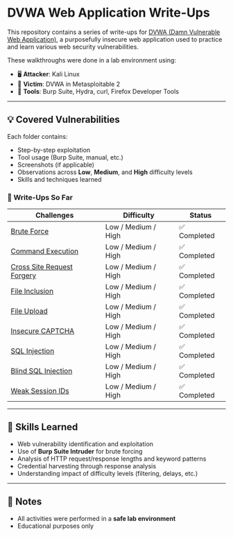 # DVWA Web Application Write-Ups

This repository contains a series of write-ups for [DVWA (Damn Vulnerable Web Application)](https://github.com/digininja/DVWA), a purposefully insecure web application used to practice and learn various web security vulnerabilities.

These walkthroughs were done in a lab environment using:
- 🖥️ **Attacker**: Kali Linux
- 🧪 **Victim**: DVWA in Metasploitable 2
- 🔧 **Tools**: Burp Suite, Hydra, curl, Firefox Developer Tools

---

## 💡 Covered Vulnerabilities

Each folder contains:
- Step-by-step exploitation
- Tool usage (Burp Suite, manual, etc.)
- Screenshots (if applicable)
- Observations across **Low**, **Medium**, and **High** difficulty levels
- Skills and techniques learned

### 📁 Write-Ups So Far
| Challenges        | Difficulty | Status  |
|----------------|------------|---------|
| [Brute Force](./1.%20Brute%20Force/Brute%20Force.md) | Low / Medium / High | ✅ Completed |
| [Command Execution](./2.%20Command%20Execution/Command%20Execution.md)  | Low / Medium / High | ✅ Completed |
| [Cross Site Request Forgery](./3.%20Cross%20Site%20Request%20Forgery/Cross%20Site%20Request%20Forgery.md)            | Low / Medium / High | ✅ Completed |
| [File Inclusion](./4.%20File%20Inclusion/File%20Inclusion.md) | Low / Medium / High | ✅ Completed |
| [File Upload](./5.%20File%20Upload/File%20Upload.md) | Low / Medium / High |  ✅ Completed |
| [Insecure CAPTCHA](./6.%20Insecure%20CAPTCHA/Insecure%20CAPTCHA.md) | Low / Medium / High |  ✅ Completed |
| [SQL Injection](./7.%20SQL%20Injection/SQL%20Injection.md) | Low / Medium / High |  ✅ Completed |
| [Blind SQL Injection](./8.%20Blind%20SQL%20Injection/Blind%20SQL%20Injection.md) | Low / Medium / High |  ✅ Completed |
| [Weak Session IDs](./9.%20Weak%20Session%20IDs/Weak%20Session%20IDs.md) | Low / Medium / High |  ✅ Completed |

---

## 🧠 Skills Learned

- Web vulnerability identification and exploitation
- Use of **Burp Suite Intruder** for brute forcing
- Analysis of HTTP request/response lengths and keyword patterns
- Credential harvesting through response analysis
- Understanding impact of difficulty levels (filtering, delays, etc.)

---

## 📌 Notes

- All activities were performed in a **safe lab environment**
- Educational purposes only
